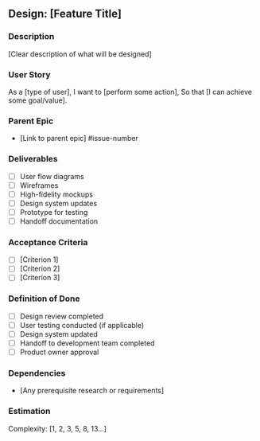 ## Design: [Feature Title]

### Description
[Clear description of what will be designed]

### User Story
As a [type of user],
I want to [perform some action],
So that [I can achieve some goal/value].

### Parent Epic
- [Link to parent epic] #issue-number

### Deliverables
- [ ] User flow diagrams
- [ ] Wireframes
- [ ] High-fidelity mockups
- [ ] Design system updates
- [ ] Prototype for testing
- [ ] Handoff documentation

### Acceptance Criteria
- [ ] [Criterion 1]
- [ ] [Criterion 2]
- [ ] [Criterion 3]

### Definition of Done
- [ ] Design review completed
- [ ] User testing conducted (if applicable)
- [ ] Design system updated
- [ ] Handoff to development team completed
- [ ] Product owner approval

### Dependencies
- [Any prerequisite research or requirements]

### Estimation
Complexity: [1, 2, 3, 5, 8, 13...]
